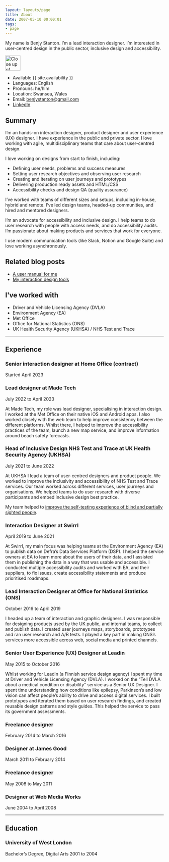 ```yaml
---
layout: layouts/page
title: About
date: 2007-05-10 00:00:01
tags:
- page
---
```


My name is Benjy Stanton. I’m a lead interaction designer. I’m interested in user-centred design in the public sector, inclusive design and accessibility.

<img class="image-avatar" src="/images/benjy-stanton-2022.jpg" width="48" height="48" alt="Close up of Benjy, he’s smiling at the camera">

- Available {{ site.availability }}
- Languages: English
- Pronouns: he/him
- Location: Swansea, Wales
- Email: [benjystanton@gmail.com](mailto:benjystanton@gmail.com)
- [LinkedIn](https://www.linkedin.com/in/benjystanton/)


## Summary

I’m an hands-on interaction designer, product designer and user experience (UX) designer. I have experience in the public and private sector. I love working with agile, multidisciplinary teams that care about user-centred design.

I love working on designs from start to finish, including:

- Defining user needs, problems and success measures
- Setting user research objectives and observing user research
- Creating and iterating on user journeys and prototypes
- Delivering production ready assets and HTML/CSS
- Accessibility checks and design QA (quality assurance)

I’ve worked with teams of different sizes and setups, including in-house, hybrid and remote. I’ve led design teams, headed-up communities, and hired and mentored designers. 

I’m an advocate for accessibility and inclusive design. I help teams to do user research with people with access needs, and do accessibility audits. I’m passionate about making products and services that work for everyone.

I use modern communication tools (like Slack, Notion and Google Suite) and love working asynchronously.

## Related blog posts

- [A user manual for me](/blog/a-user-manual-for-me-version-3/)
- [My interaction design tools](/blog/my-interaction-design-tools-version-3/)

## I've worked with

- Driver and Vehicle Licensing Agency (DVLA)
- Environment Agency (EA)
- Met Office
- Office for National Statistics (ONS)
- UK Health Security Agency (UKHSA) / NHS Test and Trace

*** 

## Experience

###  Senior interaction designer at Home Office (contract)

Started April 2023

###  Lead designer at Made Tech

July 2022 to April 2023

At Made Tech, my role was lead designer, specialising in interaction design. I worked at the Met Office on their native iOS and Android apps. I also worked closely with the web team to help improve consistency between the different platforms. Whilst there, I helped to improve the accessibility practices of the team, launch a new map service, and improve information around beach safety forecasts.

### Head of Inclusive Design NHS Test and Trace at UK Health Security Agency (UKHSA)
July 2021 to June 2022

At UKHSA I lead a team of user-centred designers and product people. We worked to improve the inclusivity and accessibility of NHS Test and Trace services. Our team worked across different services, user journeys and organisations. We helped teams to do user research with diverse participants and embed inclusive design best practice.

My team helped to [improve the self-testing experience of blind and partially sighted people](https://www.gov.uk/government/case-studies/covid-19-lfd-self-testing-experience-of-blind-and-partially-sighted-people).

### Interaction Designer at Swirrl
April 2019 to June 2021

At Swirrl, my main focus was helping teams at the Environment Agency (EA) to publish data on Defra’s Data Services Platform (DSP). I helped the service owners at EA to learn more about the users of their data, and I assisted them in publishing the data in a way that was usable and accessible. I conducted multiple accessibility audits and worked with EA, and their suppliers, to fix issues, create accessibility statements and produce prioritised roadmaps.

### Lead Interaction Designer at Office for National Statistics (ONS)
October 2016 to April 2019

I headed up a team of interaction and graphic designers. I was responsible for designing products used by the UK public, and internal teams, to collect and publish data. I created user journeys maps, storyboards, prototypes and ran user research and A/B tests. I played a key part in making ONS’s services more accessible across web, social media and printed channels.

### Senior User Experience (UX) Designer at Leadin

May 2015 to October 2016

Whilst working for Leadin (a Finnish service design agency) I spent my time at Driver and Vehicle Licensing Agency (DVLA). I worked on the “Tell DVLA about a medical condition or disability” service as a Senior UX Designer. I spent time understanding how conditions like epilepsy, Parkinson’s and low vision can affect people’s ability to drive and access digital services. I built prototypes and iterated them based on user research findings, and created reusable design patterns and style guides. This helped the service to pass its government assessments.

### Freelance designer
February 2014 to March 2016

### Designer at James Good
March 2011 to February 2014

### Freelance designer
May 2008 to May 2011

### Designer at Web Media Works
June 2004 to April 2008

***

## Education

### University of West London
Bachelor’s Degree, Digital Arts
2001 to 2004